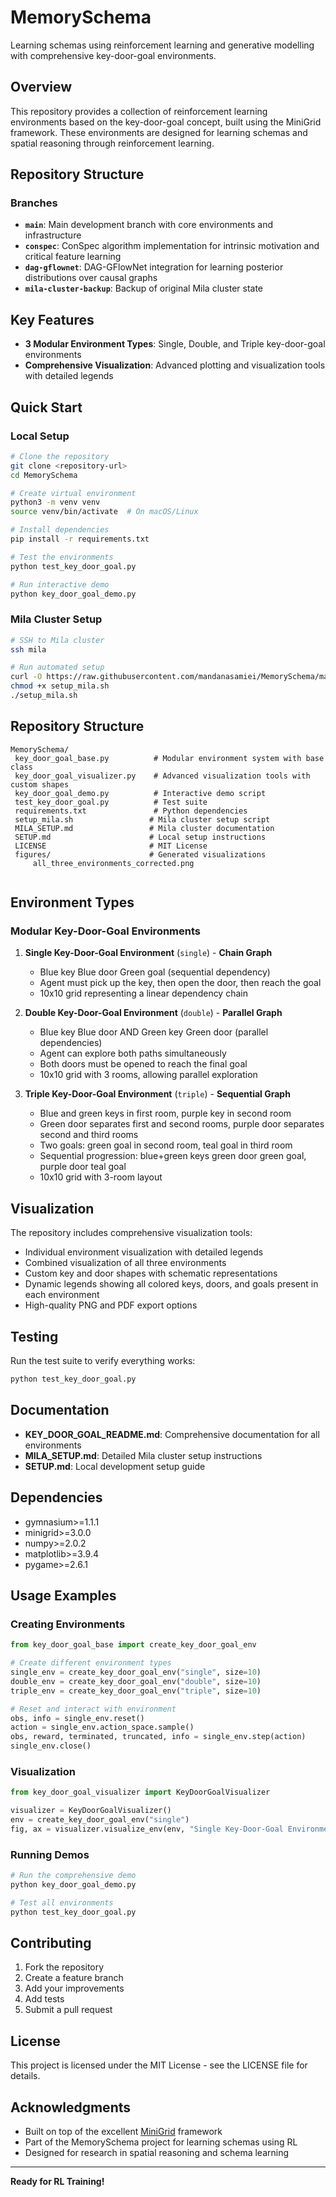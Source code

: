 # MemorySchema

Learning schemas using reinforcement learning and generative modelling with comprehensive key-door-goal environments.

## Overview

This repository provides a collection of reinforcement learning environments based on the key-door-goal concept, built using the MiniGrid framework. These environments are designed for learning schemas and spatial reasoning through reinforcement learning.

## Repository Structure

### Branches

- **`main`**: Main development branch with core environments and infrastructure
- **`conspec`**: ConSpec algorithm implementation for intrinsic motivation and critical feature learning
- **`dag-gflownet`**: DAG-GFlowNet integration for learning posterior distributions over causal graphs
- **`mila-cluster-backup`**: Backup of original Mila cluster state

## Key Features

- **3 Modular Environment Types**: Single, Double, and Triple key-door-goal environments
- **Comprehensive Visualization**: Advanced plotting and visualization tools with detailed legends


## Quick Start

### Local Setup
```bash
# Clone the repository
git clone <repository-url>
cd MemorySchema

# Create virtual environment
python3 -m venv venv
source venv/bin/activate  # On macOS/Linux

# Install dependencies
pip install -r requirements.txt

# Test the environments
python test_key_door_goal.py

# Run interactive demo
python key_door_goal_demo.py
```

### Mila Cluster Setup
```bash
# SSH to Mila cluster
ssh mila

# Run automated setup
curl -O https://raw.githubusercontent.com/mandanasamiei/MemorySchema/main/setup_mila.sh
chmod +x setup_mila.sh
./setup_mila.sh
```

## Repository Structure

```
MemorySchema/
 key_door_goal_base.py          # Modular environment system with base class
 key_door_goal_visualizer.py    # Advanced visualization tools with custom shapes
 key_door_goal_demo.py          # Interactive demo script
 test_key_door_goal.py          # Test suite
 requirements.txt               # Python dependencies
 setup_mila.sh                 # Mila cluster setup script
 MILA_SETUP.md                 # Mila cluster documentation
 SETUP.md                      # Local setup instructions
 LICENSE                       # MIT License
 figures/                      # Generated visualizations
     all_three_environments_corrected.png
    
```

## Environment Types

### **Modular Key-Door-Goal Environments**

1. **Single Key-Door-Goal Environment** (`single`) - **Chain Graph**
   - Blue key  Blue door  Green goal (sequential dependency)
   - Agent must pick up the key, then open the door, then reach the goal
   - 10x10 grid representing a linear dependency chain

2. **Double Key-Door-Goal Environment** (`double`) - **Parallel Graph**
   - Blue key  Blue door AND Green key  Green door (parallel dependencies)
   - Agent can explore both paths simultaneously
   - Both doors must be opened to reach the final goal
   - 10x10 grid with 3 rooms, allowing parallel exploration

3. **Triple Key-Door-Goal Environment** (`triple`) - **Sequential Graph**
   - Blue and green keys in first room, purple key in second room
   - Green door separates first and second rooms, purple door separates second and third rooms
   - Two goals: green goal in second room, teal goal in third room
   - Sequential progression: blue+green keys  green door  green goal, purple door  teal goal
   - 10x10 grid with 3-room layout

## Visualization

The repository includes comprehensive visualization tools:
- Individual environment visualization with detailed legends
- Combined visualization of all three environments
- Custom key and door shapes with schematic representations
- Dynamic legends showing all colored keys, doors, and goals present in each environment
- High-quality PNG and PDF export options

## Testing

Run the test suite to verify everything works:
```bash
python test_key_door_goal.py
```

## Documentation

- **KEY_DOOR_GOAL_README.md**: Comprehensive documentation for all environments
- **MILA_SETUP.md**: Detailed Mila cluster setup instructions
- **SETUP.md**: Local development setup guide

## Dependencies

- gymnasium>=1.1.1
- minigrid>=3.0.0
- numpy>=2.0.2
- matplotlib>=3.9.4
- pygame>=2.6.1

## Usage Examples

### Creating Environments
```python
from key_door_goal_base import create_key_door_goal_env

# Create different environment types
single_env = create_key_door_goal_env("single", size=10)
double_env = create_key_door_goal_env("double", size=10)
triple_env = create_key_door_goal_env("triple", size=10)

# Reset and interact with environment
obs, info = single_env.reset()
action = single_env.action_space.sample()
obs, reward, terminated, truncated, info = single_env.step(action)
single_env.close()
```

### Visualization
```python
from key_door_goal_visualizer import KeyDoorGoalVisualizer

visualizer = KeyDoorGoalVisualizer()
env = create_key_door_goal_env("single")
fig, ax = visualizer.visualize_env(env, "Single Key-Door-Goal Environment")
```

### Running Demos
```python
# Run the comprehensive demo
python key_door_goal_demo.py

# Test all environments
python test_key_door_goal.py
```

## Contributing

1. Fork the repository
2. Create a feature branch
3. Add your improvements
4. Add tests
5. Submit a pull request

## License

This project is licensed under the MIT License - see the LICENSE file for details.

## Acknowledgments

- Built on top of the excellent [MiniGrid](https://github.com/Farama-Foundation/MiniGrid) framework
- Part of the MemorySchema project for learning schemas using RL
- Designed for research in spatial reasoning and schema learning

---

**Ready for RL Training!**
